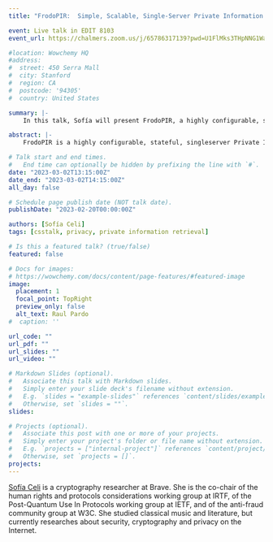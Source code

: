 ```yaml
---
title: "FrodoPIR:  Simple, Scalable, Single-Server Private Information Retrieval"

event: Live talk in EDIT 8103
event_url: https://chalmers.zoom.us/j/65786317139?pwd=U1FlMks3THpNNG1WaFRJNkJxQXdBQT09

#location: Wowchemy HQ
#address:
#  street: 450 Serra Mall
#  city: Stanford
#  region: CA
#  postcode: '94305'
#  country: United States

summary: |-
    In this talk, Sofía will present FrodoPIR, a highly configurable, stateful, singleserver Private Information Retrieval (PIR) scheme that involves an offline phase that is completely client-independent.

abstract: |-
    FrodoPIR is a highly configurable, stateful, singleserver Private Information Retrieval (PIR) scheme that involves an offline phase that is completely client-independent. Coupled with small online overheads, it leads to much smaller amortized financial costs on the server-side than previous approaches. In this talk, we will see what PIR schemes are, where they can be used, and present the new FrodoPIR scheme. We will also talk about its security model and possibilities of formal verification.

# Talk start and end times.
#   End time can optionally be hidden by prefixing the line with `#`.
date: "2023-03-02T13:15:00Z"
date_end: "2023-03-02T14:15:00Z"
all_day: false

# Schedule page publish date (NOT talk date).
publishDate: "2023-02-20T00:00:00Z"

authors: [Sofía Celi]
tags: [csstalk, privacy, private information retrieval]

# Is this a featured talk? (true/false)
featured: false

# Docs for images:
# https://wowchemy.com/docs/content/page-features/#featured-image
image:
  placement: 1
  focal_point: TopRight
  preview_only: false
  alt_text: Raul Pardo
#  caption: ''

url_code: ""
url_pdf: ""
url_slides: ""
url_video: ""

# Markdown Slides (optional).
#   Associate this talk with Markdown slides.
#   Simply enter your slide deck's filename without extension.
#   E.g. `slides = "example-slides"` references `content/slides/example-slides.md`.
#   Otherwise, set `slides = ""`.
slides:

# Projects (optional).
#   Associate this post with one or more of your projects.
#   Simply enter your project's folder or file name without extension.
#   E.g. `projects = ["internal-project"]` references `content/project/deep-learning/index.md`.
#   Otherwise, set `projects = []`.
projects:
---
```


[Sofía Celi](https://sofiaceli.com/) is a cryptography researcher at Brave. She is the co-chair of the human rights and protocols considerations working group at IRTF, of the Post-Quantum Use In Protocols working group at IETF, and of the anti-fraud community group at W3C. She studied classical music and literature, but currently researches about security, cryptography and privacy on the Internet.
